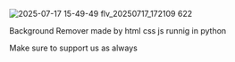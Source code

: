 ![2025-07-17 15-49-49 flv_20250717_172109 622](https://github.com/user-attachments/assets/4aeea3d9-e14b-46fa-9a74-58f0614d8b1d)


Background Remover made by html css js runnig in python

Make sure to support us as always
